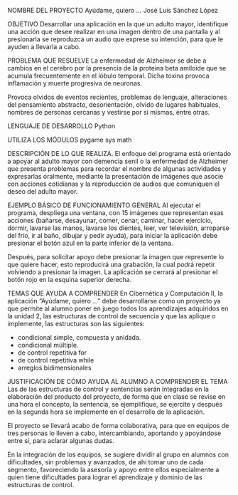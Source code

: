 NOMBRE DEL PROYECTO
Ayúdame, quiero …
José Luis Sánchez López

OBJETIVO
Desarrollar una aplicación en la que un adulto mayor, identifique una acción que desee realizar en una imagen dentro de una pantalla y al presionarla se reproduzca un audio que exprese su intención, para que le ayuden a llevarla a cabo.


PROBLEMA QUE RESUELVE
La enfermedad de Alzheimer se debe a cambios en el cerebro por la presencia de la proteína beta amiloide que se acumula frecuentemente en el lóbulo temporal. Dicha toxina provoca inflamación y muerte progresiva de neuronas.

Provoca olvidos de eventos recientes, problemas de lenguaje, alteraciones del pensamiento abstracto, desorientación, olvido de lugares habituales, nombres de personas cercanas y vestirse por sí mismas, entre otras. 


LENGUAJE DE DESARROLLO
Python

UTILIZA LOS MÓDULOS 
pygame
sys
math


DESCRIPCIÓN DE LO QUE REALIZA.
El enfoque del programa está orientado a apoyar al adulto mayor con demencia senil o la enfermedad de Alzheimer que presenta problemas para recordar el nombre de algunas actividades y expresarlas oralmente, mediante la presentación de imágenes que asocie con acciones cotidianas y la reproducción de audios que comuniquen el deseo del adulto mayor.


EJEMPLO BÁSICO DE FUNCIONAMIENTO GENERAL
Al ejecutar el programa, despliega una ventana, con 15 imágenes que representan esas acciones (bañarse, desayunar, comer, cenar, caminar, hacer ejercicio, dormir, lavarse las manos, lavarse los dientes, leer, ver televisión, arroparse del frío, ir al baño, dibujar y pedir ayuda), para iniciar la aplicación debe presionar el botón azul en la parte inferior de la ventana.

Después, para solicitar apoyo debe presionar la imagen que represente lo que quiere hacer, esto reproducirá una grabación, la cual podrá repetir volviendo a presionar la imagen. La aplicación se cerrará al presionar el botón rojo en la esquina superior derecha.


TEMAS QUE AYUDA A COMPRENDER
En Cibernética y Computación II,  la aplicación “Ayúdame, quiero …” debe desarrollarse como un proyecto ya que permite al alumno poner en juego todos los aprendizajes adquiridos en la unidad 2, las estructuras de control de secuencia y que las aplique o implemente, las estructuras son las siguientes:
- condicional simple, compuesta y anidada.
- condicional múltiple.
- de control repetitiva for
- de control repetitiva while
- arreglos bidimensionales


JUSTIFICACIÓN DE CÓMO AYUDA AL ALUMNO A COMPRENDER EL TEMA
Las de las estructuras de control y sentencias serán integradas en la elaboración del producto del proyecto, de forma que en clase se revise en una hora el concepto, la sentencia, se ejemplifique, se ejercite y después en la segunda hora se implemente en el desarrollo de la aplicación.

El proyecto se llevará acabo de forma colaborativa, para que en equipos de tres personas lo lleven a cabo, intercambiando, aportando y apoyándose entre sí, para aclarar algunas dudas.

En la integración de los equipos, se sugiere dividir al grupo en alumnos con dificultades, sin problemas y avanzados, de ahí tomar uno de cada segmento, favoreciendo la asesoría y apoyo entre ellos especialmente a quien tiene dificultades para lograr el aprendizaje y dominio de las estructuras de control.
